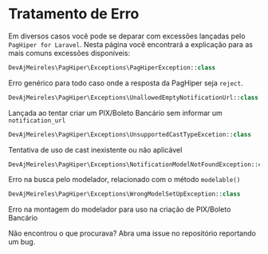 # Tratamento de Erro

Em diversos casos você pode se deparar com excessões lançadas pelo `PagHiper for Laravel`. Nesta página você encontrará
a explicação para as mais comuns excessões disponíveis:

```php
DevAjMeireles\PagHiper\Exceptions\PagHiperException::class
```

Erro genérico para todo caso onde a resposta da PagHiper seja `reject`.

```php
DevAjMeireles\PagHiper\Exceptions\UnallowedEmptyNotificationUrl::class
```

Lançada ao tentar criar um PIX/Boleto Bancário sem informar um `notification_url`

```php
DevAjMeireles\PagHiper\Exceptions\UnsupportedCastTypeExcetion::class
```

Tentativa de uso de cast inexistente ou não aplicável

```php
DevAjMeireles\PagHiper\Exceptions\NotificationModelNotFoundException::class
```

Erro na busca pelo modelador, relacionado com o método `modelable()`

```php
DevAjMeireles\PagHiper\Exceptions\WrongModelSetUpException::class
```

Erro na montagem do modelador para uso na criação de PIX/Boleto Bancário

<div class="alert alert-warning">
    Não encontrou o que procurava? Abra uma issue no repositório reportando um bug.
</div>
